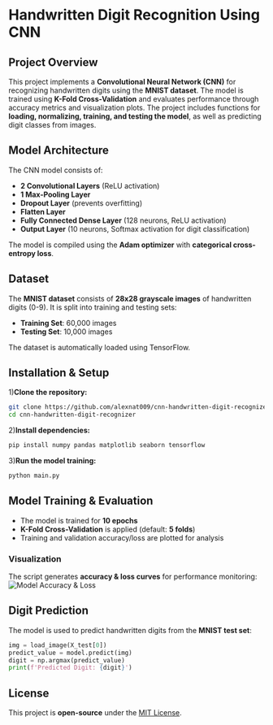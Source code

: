 # **Handwritten Digit Recognition Using CNN**

## **Project Overview**

This project implements a **Convolutional Neural Network (CNN)** for recognizing handwritten digits using the **MNIST dataset**. The model is trained using **K-Fold Cross-Validation** and evaluates performance through accuracy metrics and visualization plots. The project includes functions for **loading, normalizing, training, and testing the model**, as well as predicting digit classes from images.

## **Model Architecture**

The CNN model consists of:

- **2 Convolutional Layers** (ReLU activation)
- **1 Max-Pooling Layer**
- **Dropout Layer** (prevents overfitting)
- **Flatten Layer**
- **Fully Connected Dense Layer** (128 neurons, ReLU activation)
- **Output Layer** (10 neurons, Softmax activation for digit classification)

The model is compiled using the **Adam optimizer** with **categorical cross-entropy loss**.

## **Dataset**

The **MNIST dataset** consists of **28x28 grayscale images** of handwritten digits (0-9). It is split into training and testing sets:

- **Training Set**: 60,000 images
- **Testing Set**: 10,000 images

The dataset is automatically loaded using TensorFlow.

## **Installation & Setup**

1)**Clone the repository:**

```bash
git clone https://github.com/alexnat009/cnn-handwritten-digit-recognizer.git
cd cnn-handwritten-digit-recognizer
```

2)**Install dependencies:**

```bash
pip install numpy pandas matplotlib seaborn tensorflow
```

3)**Run the model training:**

```bash
python main.py
```

## **Model Training & Evaluation**

- The model is trained for **10 epochs**
- **K-Fold Cross-Validation** is applied (default: **5 folds**)
- Training and validation accuracy/loss are plotted for analysis

### **Visualization**

The script generates **accuracy & loss curves** for performance monitoring:  
![Model Accuracy & Loss](./assets/training_plot.png)

## **Digit Prediction**

The model is used to predict handwritten digits from the **MNIST test set**:

```python
img = load_image(X_test[0])
predict_value = model.predict(img)
digit = np.argmax(predict_value)
print(f'Predicted Digit: {digit}')
```

## **License**

This project is **open-source** under the [MIT License](LICENSE).
